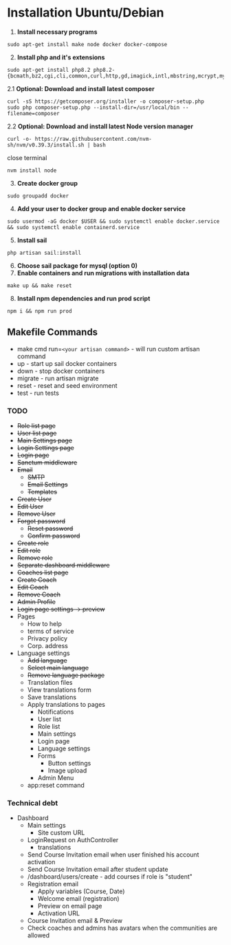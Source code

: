 # Installation Ubuntu/Debian

1. **Install necessary programs**
```shell
sudo apt-get install make node docker docker-compose
```
2. **Install php and it's extensions**
```shell
sudo apt-get install php8.2 php8.2-{bcmath,bz2,cgi,cli,common,curl,http,gd,imagick,intl,mbstring,mcrypt,mysql,opcache,raphf,readline,snmp,soap,xml,xmlrpc,xsl,yaml,zip}
```
2.1 **Optional: Download and install latest composer**
```shell
curl -sS https://getcomposer.org/installer -o composer-setup.php
sudo php composer-setup.php --install-dir=/usr/local/bin --filename=composer
```
2.2 **Optional: Download and install latest Node version manager**
```shell
curl -o- https://raw.githubusercontent.com/nvm-sh/nvm/v0.39.3/install.sh | bash
```
close terminal
```shell
nvm install node
```
3. **Create docker group**
```shell
sudo groupadd docker
```
4. **Add your user to docker group and enable docker service**
```shell
sudo usermod -aG docker $USER && sudo systemctl enable docker.service && sudo systemctl enable containerd.service
```
5. **Install sail**
```shell
php artisan sail:install
```
6. **Choose sail package for mysql (option 0)**
7. **Enable containers and run migrations with installation data**
```shell
make up && make reset
```
8. **Install npm dependencies and run prod script**
```shell
npm i && npm run prod
```
## Makefile Commands

- make cmd run=`<your artisan command>` - will run custom artisan command
- up - start up sail docker containers
- down - stop docker containers
- migrate - run artisan migrate
- reset - reset and seed environment
- test - run tests

### TODO

- ~~Role list page~~
- ~~User list page~~
- ~~Main Settings page~~
- ~~Login Settings page~~
- ~~Login page~~
- ~~Sanctum middleware~~
- ~~Email~~
  - ~~SMTP~~
  - ~~Email Settings~~
  - ~~Templates~~
- ~~Create User~~
- ~~Edit User~~
- ~~Remove User~~
- ~~Forgot password~~
  - ~~Reset password~~
  - ~~Confirm password~~
- ~~Create role~~
- ~~Edit role~~
- ~~Remove role~~
- ~~Separate dashboard middleware~~
- ~~Coaches list page~~
- ~~Create Coach~~
- ~~Edit Coach~~
- ~~Remove Coach~~
- ~~Admin Profile~~
- ~~Login page settings -> preview~~
- Pages
  - How to help
  - terms of service
  - Privacy policy
  - Corp. address
- Language settings
  - ~~Add language~~
  - ~~Select main language~~
  - ~~Remove language package~~
  - Translation files
  - View translations form
  - Save translations
  - Apply translations to pages
    - Notifications
    - User list
    - Role list
    - Main settings
    - Login page
    - Language settings
    - Forms
      - Button settings
      - Image upload
    - Admin Menu
  - app:reset command

### Technical debt

- Dashboard
  - Main settings
    - Site custom URL
  - LoginRequest on AuthController
    - translations
  - Send Course Invitation email when user finished his account activation
  - Send Course Invitation email after student update
  - /dashboard/users/create - add courses if role is "student"
  - Registration email
    - Apply variables (Course, Date)
    - Welcome email (registration)
    - Preview on email page
    - Activation URL
  - Course Invitation email & Preview
  - Check coaches and admins has avatars when the communities are allowed
